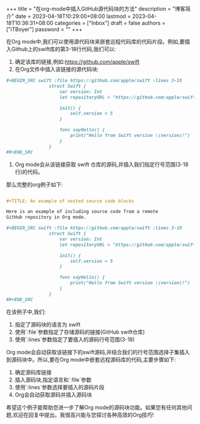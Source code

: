 ﻿+++
title = "在org-mode中插入GitHub源代码块的方法"
description = "博客简介"
date = 2023-04-18T10:29:00+08:00
lastmod = 2023-04-18T10:36:31+08:00
categories = ["Inbox"]
draft = false
authors = ["iTBoyer"]
password = ""
+++

在Org mode中,我们可以使用源代码块来嵌套远程代码库的代码片段。例如,要插入Github上的swift库的第3-18行代码,我们可以: 

1.  确定该库的链接,例如:<https://github.com/apple/swift>
2.  在Org文件中插入该链接的源代码块:

<!--listend-->

```org { linenos=true, linenostart=1, hl_lines=["0-0","0-0"] }
#+BEGIN_SRC swift :file https://github.com/apple/swift :lines 3-18
                struct Swift {
                    var version: Int
                    let repositoryURL = "https://github.com/apple/swift"

                    init() {
                        self.version = 5
                    }

                    func sayHello() {
                        print("Hello from Swift version \(version)!")
                    }
                }
##+END_SRC
```

1.  Org mode会从该链接获取 swift 仓库的源码,并插入我们指定行号范围(3-18行)的代码。

那么完整的org例子如下: 

```org

#+TITLE: An example of nested source code blocks

Here is an example of including source code from a remote
GitHub repository in Org mode.

#+BEGIN_SRC swift :file https://github.com/apple/swift :lines 3-18
                struct Swift {
                    var version: Int
                    let repositoryURL = "https://github.com/apple/swift"

                    init() {
                        self.version = 5
                    }

                    func sayHello() {
                        print("Hello from Swift version \(version)!")
                    }
                }
##+END_SRC
```

在该例子中,我们: 

1.  指定了源码块的语言为 swift
2.  使用\`:file\`参数指定了存储源码的链接(GitHub swift仓库)
3.  使用\`:lines\`参数指定了要插入的源码行号范围(3-18)

Org mode会自动获取该链接下的swift源码,并结合我们的行号范围选择子集插入到源码块中。所以,要在Org mode中嵌套远程源码库的代码,主要步骤如下: 

1.  确定源码库链接
2.  插入源码块,指定语言和\`:file\`参数
3.  使用\`:lines\`参数选择要插入的源码片段
4.  Org会自动获取源码并插入源码块

希望这个例子能帮助您进一步了解Org mode的源码块功能。如果您有任何其他问题,欢迎在回复中提出。我很高兴能与您探讨各种高效的Org技巧! 

